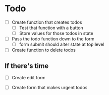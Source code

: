 # Todo

- [ ] Create function that creates todos
    - [ ] Test that function with a button
    - [ ] Store values for those todos in state 
- [ ] Pass the todo function down to the form
    - [ ] form submit should alter state at top level
- [ ] Create function to delete todos

## If there's time
- [ ] Create edit form
- [ ] Create form that makes urgent todos



